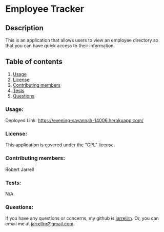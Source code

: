 # Employee Tracker

## Description

This is an application that allows users to view an employee directory so that you can have quick access to their information.

## Table of contents

1. [Usage](#usage)
2. [License](#license)
3. [Contributing members](#contributing)
4. [Tests](#tests)
5. [Questions](#questions)

### Usage: <a name="usage"></a>

Deployed Link: https://evening-savannah-14006.herokuapp.com/

### License: <a name="license"></a>

This application is covered under the "GPL" license.

### Contributing members: <a name="contributing"></a>

Robert Jarrell

### Tests: <a name="tests"></a>

N/A

### Questions: <a name="questions"></a>

If you have any questions or concerns, my github is [jarrellrn](https://github.com/jarrellrn). Or, you can email me at jarrellrn@gmail.com.

